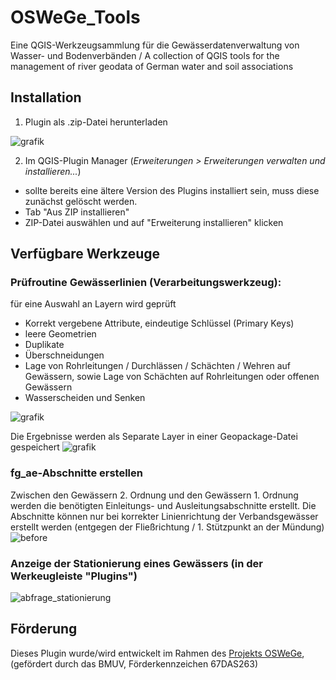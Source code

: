 # OSWeGe_Tools
Eine QGIS-Werkzeugsammlung für die Gewässerdatenverwaltung von Wasser- und Bodenverbänden / A collection of QGIS tools for the management of river geodata of German water and soil associations

## Installation
1. Plugin als .zip-Datei herunterladen
   
![grafik](https://github.com/Jannik-Schilling/OSWeGe_Tools/assets/54308008/b736d8f9-0901-4297-af91-d3e1cdd419be)

2. Im QGIS-Plugin Manager (*Erweiterungen > Erweiterungen verwalten und installieren...*)
  - sollte bereits eine ältere Version des Plugins installiert sein, muss diese zunächst gelöscht werden.
  - Tab "Aus ZIP installieren"
  - ZIP-Datei auswählen und auf "Erweiterung installieren" klicken

## Verfügbare Werkzeuge
### Prüfroutine Gewässerlinien (Verarbeitungswerkzeug):   
für eine Auswahl an Layern wird geprüft
   - Korrekt vergebene Attribute, eindeutige Schlüssel (Primary Keys)
   - leere Geometrien
   - Duplikate
   - Überschneidungen
   - Lage von Rohrleitungen / Durchlässen / Schächten / Wehren auf Gewässern, sowie Lage von Schächten auf Rohrleitungen oder offenen Gewässern
   - Wasserscheiden und Senken
     
![grafik](https://github.com/user-attachments/assets/b02515e3-ce65-4385-bc8e-62007124517f)

   Die Ergebnisse werden als Separate Layer in einer Geopackage-Datei gespeichert
![grafik](https://github.com/user-attachments/assets/06891192-8364-4fd8-8918-a92cd533b8d4)
### fg_ae-Abschnitte erstellen
Zwischen den Gewässern 2. Ordnung und den Gewässern 1. Ordnung werden die benötigten Einleitungs- und Ausleitungsabschnitte erstellt. Die Abschnitte können nur bei korrekter Linienrichtung der Verbandsgewässer erstellt werden (entgegen der Fließrichtung / 1. Stützpunkt an der Mündung)
![before](https://github.com/user-attachments/assets/ead523da-f77b-448a-b33d-edbb94beda20)


### Anzeige der Stationierung eines Gewässers (in der Werkeugleiste "Plugins")
  ![abfrage_stationierung](https://github.com/user-attachments/assets/f4a8d121-707b-46d7-bd82-077841d0af92)

## Förderung
Dieses Plugin wurde/wird entwickelt im Rahmen des [Projekts OSWeGe](https://oswege.auf.uni-rostock.de/), (gefördert durch das BMUV, Förderkennzeichen 67DAS263)


